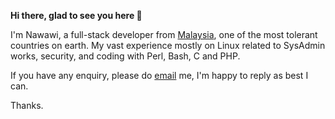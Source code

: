 **Hi there, glad to see you here :wave:**

I'm Nawawi, a full-stack developer from [Malaysia](https://en.wikipedia.org/wiki/Malaysia), one of the most tolerant countries on earth. My vast experience mostly on Linux related to SysAdmin works, security, and coding with Perl, Bash, C and PHP.

If you have any enquiry, please do [email](https://docketcache.com/contactus/) me, I'm happy to reply as best I can.

Thanks.

